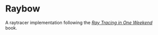 # Raybow

A raytracer implementation following the [_Ray Tracing in One Weekend_](https://raytracing.github.io/books/RayTracingInOneWeekend.html) book.
